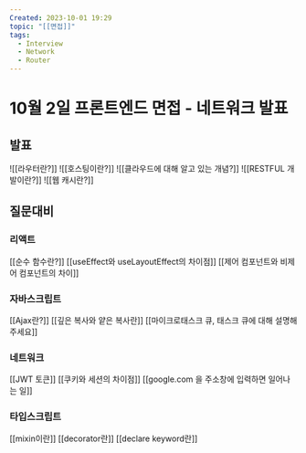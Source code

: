 ```yaml
---
Created: 2023-10-01 19:29
topic: "[[면접]]"
tags:
  - Interview
  - Network
  - Router
---
```

# 10월 2일 프론트엔드 면접 - 네트워크 발표
## 발표
![[라우터란?]]
![[호스팅이란?]]
![[클라우드에 대해 알고 있는 개념?]]
![[RESTFUL 개발이란?]]
![[웹 캐시란?]]

## 질문대비
### 리액트
[[순수 함수란?]]
[[useEffect와 useLayoutEffect의 차이점]]
[[제어 컴포넌트와 비제어 컴포넌트의 차이]]

### 자바스크립트
[[Ajax란?]]
[[깊은 복사와 얕은 복사란]]
[[마이크로태스크 큐, 태스크 큐에 대해 설명해주세요]]

### 네트워크
[[JWT 토큰]]
[[쿠키와 세션의 차이점]]
[[google.com 을 주소창에 입력하면 일어나는 일]]

### 타입스크립트
[[mixin이란]]
[[decorator란]]
[[declare keyword란]]